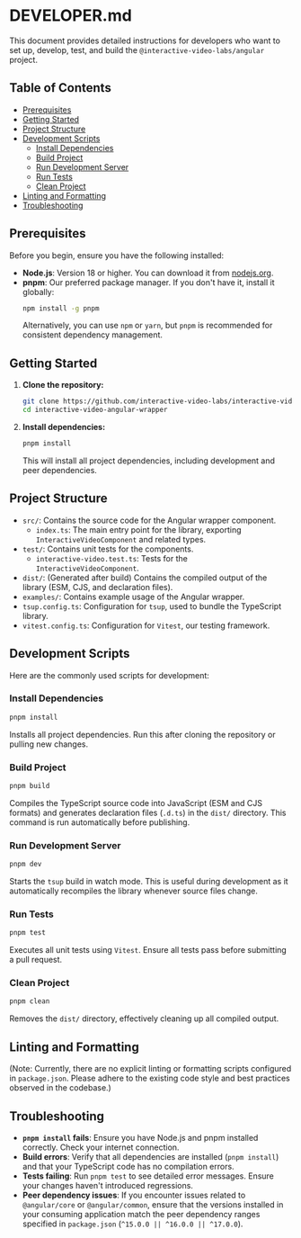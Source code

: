 # DEVELOPER.md

This document provides detailed instructions for developers who want to set up, develop, test, and build the `@interactive-video-labs/angular` project.

## Table of Contents

- [Prerequisites](#prerequisites)
- [Getting Started](#getting-started)
- [Project Structure](#project-structure)
- [Development Scripts](#development-scripts)
  - [Install Dependencies](#install-dependencies)
  - [Build Project](#build-project)
  - [Run Development Server](#run-development-server)
  - [Run Tests](#run-tests)
  - [Clean Project](#clean-project)
- [Linting and Formatting](#linting-and-formatting)
- [Troubleshooting](#troubleshooting)

## Prerequisites

Before you begin, ensure you have the following installed:

- **Node.js**: Version 18 or higher. You can download it from [nodejs.org](https://nodejs.org/).
- **pnpm**: Our preferred package manager. If you don't have it, install it globally:
  ```bash
  npm install -g pnpm
  ```
  Alternatively, you can use `npm` or `yarn`, but `pnpm` is recommended for consistent dependency management.

## Getting Started

1.  **Clone the repository:**

    ```bash
    git clone https://github.com/interactive-video-labs/interactive-video-angular-wrapper.git
    cd interactive-video-angular-wrapper
    ```

2.  **Install dependencies:**
    ```bash
    pnpm install
    ```
    This will install all project dependencies, including development and peer dependencies.

## Project Structure

- `src/`: Contains the source code for the Angular wrapper component.
  - `index.ts`: The main entry point for the library, exporting `InteractiveVideoComponent` and related types.
- `test/`: Contains unit tests for the components.
  - `interactive-video.test.ts`: Tests for the `InteractiveVideoComponent`.
- `dist/`: (Generated after build) Contains the compiled output of the library (ESM, CJS, and declaration files).
- `examples/`: Contains example usage of the Angular wrapper.
- `tsup.config.ts`: Configuration for `tsup`, used to bundle the TypeScript library.
- `vitest.config.ts`: Configuration for `Vitest`, our testing framework.

## Development Scripts

Here are the commonly used scripts for development:

### Install Dependencies

```bash
pnpm install
```

Installs all project dependencies. Run this after cloning the repository or pulling new changes.

### Build Project

```bash
pnpm build
```

Compiles the TypeScript source code into JavaScript (ESM and CJS formats) and generates declaration files (`.d.ts`) in the `dist/` directory. This command is run automatically before publishing.

### Run Development Server

```bash
pnpm dev
```

Starts the `tsup` build in watch mode. This is useful during development as it automatically recompiles the library whenever source files change.

### Run Tests

```bash
pnpm test
```

Executes all unit tests using `Vitest`. Ensure all tests pass before submitting a pull request.

### Clean Project

```bash
pnpm clean
```

Removes the `dist/` directory, effectively cleaning up all compiled output.

## Linting and Formatting

(Note: Currently, there are no explicit linting or formatting scripts configured in `package.json`. Please adhere to the existing code style and best practices observed in the codebase.)

## Troubleshooting

- **`pnpm install` fails**: Ensure you have Node.js and pnpm installed correctly. Check your internet connection.
- **Build errors**: Verify that all dependencies are installed (`pnpm install`) and that your TypeScript code has no compilation errors.
- **Tests failing**: Run `pnpm test` to see detailed error messages. Ensure your changes haven't introduced regressions.
- **Peer dependency issues**: If you encounter issues related to `@angular/core` or `@angular/common`, ensure that the versions installed in your consuming application match the peer dependency ranges specified in `package.json` (`^15.0.0 || ^16.0.0 || ^17.0.0`).
